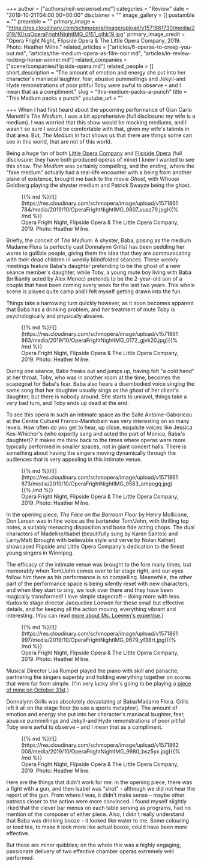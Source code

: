 +++
author = ["authors/neil-weisensel.md"]
categories = "Review"
date = "2019-10-21T04:00:00+00:00"
disclaimer = ""
image_gallery = []
postamble = ""
preamble = ""
primary_image = "https://res.cloudinary.com/schmopera/image/upload/v1571861730/media/2019/10/sqOperaFrightNightIMG_0151_olhk19.jpg"
primary_image_credit = "Opera Fright Night, Flipside Opera & The Little Opera Company, 2019. Photo: Heather Milne."
related_articles = ["articles/6-operas-to-creep-you-out.md", "articles/the-medium-opera-as-film-noir.md", "articles/in-review-rocking-horse-winner.md"]
related_companies = ["scene/companies/flipside-opera.md"]
related_people = []
short_description = "The amount of emotion and energy she put into her character's maniacal laughter, fear, abusive pummellings and Jekyll-and Hyde remonstrations of poor pitiful Toby were awful to observe – and I mean that as a compliment."
slug = "this-medium-packs-a-punch"
title = "This Medium packs a punch"
youtube_url = ""

+++
When I had first heard about the upcoming performance of Gian Carlo Menotti's _The Medium_, I was a bit apprehensive (full disclosure: my wife is a medium). I was worried that this show would be mocking mediums, and I wasn't so sure I would be comfortable with that, given my wife's talents in that area. But, _The Medium_ in fact shows us that there are things some can see in this world, that are not of this world.

Being a huge fan of both [Little Opera Company](/scene/companies/little-opera-company/) and [Flipside Opera](/scene/companies/flipside-opera/) (full disclosure: they have both produced operas of mine) I knew I wanted to see this show. _The Medium_ was certainly compelling, and the ending, where the "fake medium" actually had a real-life encounter with a being from another plane of existence, brought me back to the movie _Ghost_, with Whoopi Goldberg playing the shyster medium and Patrick Swayze being the ghost.

<figure data-type="image">{{% md %}}![](https://res.cloudinary.com/schmopera/image/upload/v1571861784/media/2019/10/OperaFrightNightIMG_9807_vuaz79.jpg){{% /md %}}

<figcaption>Opera Fright Night, Flipside Opera & The Little Opera Company, 2019. Photo: Heather Milne.</figcaption>

</figure>

Briefly, the conceit of _The Medium_: A shyster, Baba, posing as the medium Madame Flora (a perfectly cast Donnalynn Grills) has been peddling her wares to gullible people, giving them the idea that they are communicating with their dead children in weekly blindfolded séances. These weekly meetings feature Baba's daughter pretending to be the ghost of a new séance member's daughter, while Toby, a young mute boy living with Baba (brilliantly acted by Alex Menec) pretends to be the 2-year-old son of a couple that have been coming every week for the last two years. This whole scene is played quite camp and I felt myself getting drawn into the fun.

Things take a harrowing turn quickly however, as it soon becomes apparent that Baba has a drinking problem, and her treatment of mute Toby is psychologically and physically abusive.

<figure data-type="image">{{% md %}}![](https://res.cloudinary.com/schmopera/image/upload/v1571861863/media/2019/10/OperaFrightNightIMG_0172_gjvk20.jpg){{% /md %}}

<figcaption>Opera Fright Night, Flipside Opera & The Little Opera Company, 2019. Photo: Heather Milne.</figcaption>

</figure>

During one séance, Baba freaks out and jumps up, having felt "a cold hand" at her throat. Toby, who was in another room at the time, becomes the scapegoat for Baba's fear. Baba also hears a disembodied voice singing the same song that her daughter usually sings as the ghost of her client's daughter, but there is nobody around. She starts to unravel, things take a very bad turn, and Toby ends up dead at the end.

To see this opera in such an intimate space as the Salle Antoine-Gaborieau at the Centre Culturel Franco-Manitobain was very interesting on so many levels. How often do you get to hear, up close, exquisite voices like Jessica Kos-Whicher's (who expertly sang and acted the part of Monica, Baba's daughter)? It makes me think back to the times where operas were more typically performed in smaller spaces, not in giant concert halls. There is something about having the singers moving dynamically through the audiences that is very appealing in this intimate venue.

<figure data-type="image">{{% md %}}![](https://res.cloudinary.com/schmopera/image/upload/v1571861873/media/2019/10/OperaFrightNightIMG_9583_ampogq.jpg){{% /md %}}

<figcaption>Opera Fright Night, Flipside Opera & The Little Opera Company, 2019. Photo: Heather Milne.</figcaption>

</figure>

In the opening piece, _The Face on the Barroom Floor_ by Henry Mollicone, Don Larsen was in fine voice as the bartender Tom/John, with thrilling top notes, a suitably menacing disposition and bona fide acting chops. The dual characters of Madeline/Isabel (beautifully sung by Karen Santos) and Larry/Matt (brought with believable style and verve by Nolan Kelher) showcased Flipside and Little Opera Company's dedication to the finest young singers in Winnipeg.

The efficacy of the intimate venue was brought to the fore many times, but memorably when Tom/John comes over to far stage right, and our eyes follow him there as his performance is so compelling. Meanwhile, the other part of the performance space is being silently reset with new characters, and when they start to sing, we look over there and they have been magically transformed! I love simple stagecraft – doing more with less. Kudos to stage director Jacqueline Loewen for these small but effective details, and for keeping all the action moving, everything vibrant and interesting. (You can read [more about Ms. Loewen's expertise](https://www.winnipegfreepress.com/arts-and-life/entertainment/arts/pulling-your-punches-563162192.html).)

<figure data-type="image">{{% md %}}![](https://res.cloudinary.com/schmopera/image/upload/v1571861997/media/2019/10/OperaFrightNightIMG_9679_yf38rt.jpg){{% /md %}}

<figcaption>Opera Fright Night, Flipside Opera & The Little Opera Company, 2019. Photo: Heather Milne.</figcaption>

</figure>

Musical Director Lisa Rumpel played the piano with skill and panache, partnering the singers superbly and holding everything together on scores that were far from simple. (I'm very lucky she's going to be playing a [piece of mine on October 31st](https://www.camerondenby.com/fresh-blood-project.html).)

Donnalynn Grills was absolutely devastating at Baba/Madame Flora. Grills left it all on the stage floor (to use a sports metaphor). The amount of emotion and energy she put into her character's maniacal laughter, fear, abusive pummellings and Jekyll-and Hyde remonstrations of poor pitiful Toby were awful to observe – and I mean that as a compliment.

<figure data-type="image">{{% md %}}![](https://res.cloudinary.com/schmopera/image/upload/v1571862008/media/2019/10/OperaFrightNightIMG_9980_bsz5yx.jpg){{% /md %}}

<figcaption>Opera Fright Night, Flipside Opera & The Little Opera Company, 2019. Photo: Heather Milne.</figcaption>

</figure>

Here are the things that didn't work for me: in the opening piece, there was a fight with a gun, and then Isabel was "shot" - although we did not hear the report of the gun. From where I was, it didn't make sense – maybe other patrons closer to the action were more convinced. I found myself slightly irked that the clever bar menus on each table serving as programs, had no mention of the composer of either piece. Also, I didn't really understand that Baba was drinking booze – it looked like water to me. Some colouring or iced tea, to make it look more like actual booze, could have been more effective.

But these are minor quibbles; on the whole this was a highly engaging, passionate delivery of two effective chamber operas extremely well performed.